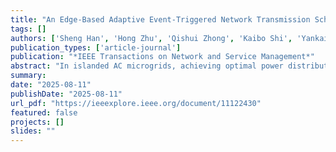 ```yaml
---
title: "An Edge-Based Adaptive Event-Triggered Network Transmission Scheme for Fully Distributed Power and Frequency Control of Islanded AC Microgrids"
tags: []
authors: ['Sheng Han', 'Hong Zhu', 'Qishui Zhong', 'Kaibo Shi', 'Yankai Cao', 'Jianfeng Liu']
publication_types: ['article-journal']
publication: "*IEEE Transactions on Network and Service Management*"
abstract: "In islanded AC microgrids, achieving optimal power distribution across distributed generators (DGs) and restoring frequency post-primary control under limited communication resources is paramount for ensuring stability and flexibility. In this paper, we develop a distributed adaptive secondary control strategy tailored for islanded AC microgrids. This strategy facilitates effective active power sharing and frequency regulation using solely local network information. A unique adaptive edge-based event-triggered transmission mechanism is also proposed, obviating Zeno behavior, to reduce communication overhead. It requires only the degree information of a single node in the DG network topology. Contrasting most existing research that necessitates global network topology details, like the Laplacian matrix, this work establishes a fully distributed control performance criterion that operates devoid of global data. The effectiveness of the proposed control approach is validated using a modified IEEE 34-bus test system."
summary:
date: "2025-08-11"
publishDate: "2025-08-11"
url_pdf: "https://ieeexplore.ieee.org/document/11122430"
featured: false
projects: []
slides: ""
---
```


